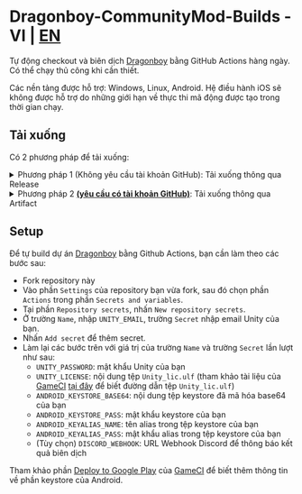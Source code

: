 # Dragonboy-CommunityMod-Builds - VI | [EN](../../README-EN.md)
Tự động checkout và biên dịch [Dragonboy](https://github.com/pk9r327/Dragonboy/tree/Unity-project) bằng GitHub Actions hàng ngày. Có thể chạy thủ công khi cần thiết.

Các nền tảng được hỗ trợ: Windows, Linux, Android. Hệ điều hành iOS sẽ không được hỗ trợ do những giới hạn về thực thi mã động được tạo trong thời gian chạy.
## Tải xuống
Có 2 phương pháp để tải xuống:
<details>
<summary>Phương pháp 1 (Không yêu cầu tài khoản GitHub): Tải xuống thông qua Release</summary>

- Chọn [Latest build](../../releases/tag/latest) trong phần [Releases](../../releases).
- Chọn file phù hợp với hệ điều hành của bạn trong phần `Assets`.

</details>
<details>
<summary>Phương pháp 2 <u><b>(yêu cầu có tài khoản GitHub)</b></u>: Tải xuống thông qua Artifact</summary>

- Chọn tab [Actions](../../actions) ở trên cùng.
- Chọn workflow [Biên dịch QLTK và Game](../../actions/workflows/build.yml) ở danh sách workflow bên trái.
- Chọn `workflow run` chạy thành công mới nhất.
- Chọn file phù hợp với hệ điều hành của bạn trong phần `Artifacts`.
  
</details>

## Setup
Để tự build dự án [Dragonboy](https://github.com/pk9r327/Dragonboy/tree/Unity-project) bằng Github Actions, bạn cần làm theo các bước sau:
- Fork repository này
- Vào phần `Settings` của repository bạn vừa fork, sau đó chọn phần `Actions` trong phần `Secrets and variables`.
- Tại phần `Repository secrets`, nhấn `New repository secrets`.
- Ở trường `Name`, nhập `UNITY_EMAIL`, trường `Secret` nhập email Unity của bạn.
- Nhấn `Add secret` để thêm secret.
- Làm lại các bước trên với giá trị của trường `Name` và trường `Secret` lần lượt như sau:
    + `UNITY_PASSWORD`: mật khẩu Unity của bạn
    + `UNITY_LICENSE`: nội dung tệp `Unity_lic.ulf` (tham khảo tài liệu của [GameCI](https://game.ci/) [tại đây](https://game.ci/docs/github/activation/#activating-a-license-file) để biết đường dẫn tệp `Unity_lic.ulf`)
    + `ANDROID_KEYSTORE_BASE64`: nội dung tệp keystore đã mã hóa base64 của bạn
    + `ANDROID_KEYSTORE_PASS`: mật khẩu keystore của bạn
    + `ANDROID_KEYALIAS_NAME`: tên alias trong tệp keystore của bạn
    + `ANDROID_KEYALIAS_PASS`: mật khẩu alias trong tệp keystore của bạn
    + (Tùy chọn) `DISCORD_WEBHOOK`: URL Webhook Discord để thông báo kết quả biên dịch

Tham khảo phần [Deploy to Google Play](https://game.ci/docs/github/deployment/android/) của [GameCI](https://game.ci/) để biết thêm thông tin về phần keystore của Android.
